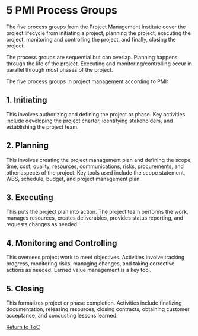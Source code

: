 # 5 PMI Process Groups

The five process groups from the Project Management Institute cover the project lifecycle from initiating a project, planning the project, executing the project, monitoring and controlling the project, and finally, closing the project. 

The process groups are sequential but can overlap. Planning happens through the life of the project. Executing and monitoring/controlling occur in parallel through most phases of the project.

The five process groups in project management according to PMI:

## 1. Initiating

This involves authorizing and defining the project or phase. Key activities include developing the project charter, identifying stakeholders, and establishing the project team.

## 2. Planning 

This involves creating the project management plan and defining the scope, time, cost, quality, resources, communications, risks, procurements, and other aspects of the project. Key tools used include the scope statement, WBS, schedule, budget, and project management plan.

## 3. Executing

This puts the project plan into action. The project team performs the work, manages resources, creates deliverables, provides status reporting, and requests changes as needed.

## 4. Monitoring and Controlling

This oversees project work to meet objectives. Activities involve tracking progress, monitoring risks, managing changes, and taking corrective actions as needed. Earned value management is a key tool.

## 5. Closing

This formalizes project or phase completion. Activities include finalizing documentation, releasing resources, closing contracts, obtaining customer acceptance, and conducting lessons learned.

[Return to ToC](#5-pmi-process-groups)